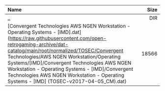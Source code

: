 |Name|Size|
|:---|---:|
|[..](../index.html)|DIR|
|[Convergent Technologies AWS NGEN Workstation - Operating Systems - [IMD].dat](https://raw.githubusercontent.com/open-retrogaming-archive/dat-catalog/main/root/normalized/TOSEC/Convergent Technologies/AWS NGEN Workstation/Operating Systems/[IMD]/Convergent Technologies AWS NGEN Workstation - Operating Systems - [IMD]/Convergent Technologies AWS NGEN Workstation - Operating Systems - [IMD] (TOSEC-v2017-04-05_CM).dat)|18566|
